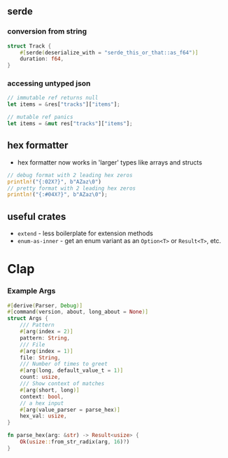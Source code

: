 ## serde

### conversion from string

```rust
struct Track {
    #[serde(deserialize_with = "serde_this_or_that::as_f64")]
    duration: f64,
}
```

### accessing untyped json

```rs
// immutable ref returns null
let items = &res["tracks"]["items"];

// mutable ref panics
let items = &mut res["tracks"]["items"];
```

## hex formatter

- hex formatter now works in 'larger' types like arrays and structs

```rust
// debug format with 2 leading hex zeros
println!("{:02X?}", b"AZaz\0")
// pretty format with 2 leading hex zeros
println!("{:#04X?}", b"AZaz\0");
```

## useful crates

- `extend` - less boilerplate for extension methods
- `enum-as-inner` - get an enum variant as an `Option<T>` or `Result<T>`, etc.

# Clap

### Example Args

```rust
#[derive(Parser, Debug)]
#[command(version, about, long_about = None)]
struct Args {
    /// Pattern
    #[arg(index = 2)]
    pattern: String,
    /// File
    #[arg(index = 1)]
    file: String,
    /// Number of times to greet
    #[arg(long, default_value_t = 1)]
    count: usize,
    /// Show context of matches
    #[arg(short, long)]
    context: bool,
    // a hex input
    #[arg(value_parser = parse_hex)]
    hex_val: usize,
}

fn parse_hex(arg: &str) -> Result<usize> {
    Ok(usize::from_str_radix(arg, 16)?)
}
```
